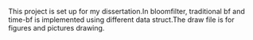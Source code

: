 This project is set up for my dissertation.In bloomfilter, traditional bf and time-bf is implemented using different data struct.The draw file is for figures and pictures drawing.

